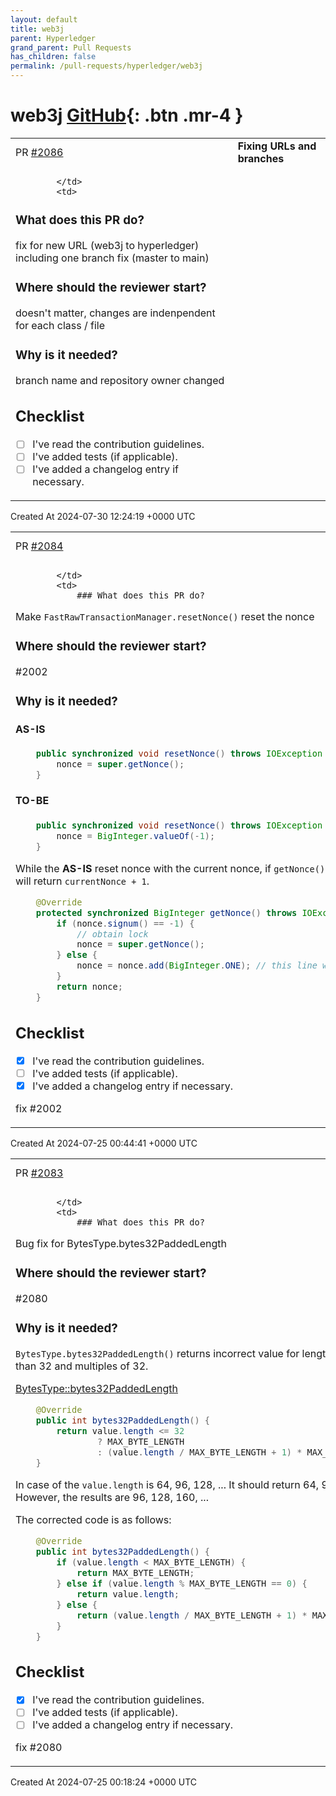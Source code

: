 ```yaml
---
layout: default
title: web3j
parent: Hyperledger
grand_parent: Pull Requests
has_children: false
permalink: /pull-requests/hyperledger/web3j
---
```


# web3j <span class="fs-3 right-align">[GitHub](https://github.com/hyperledger/web3j){: .btn .mr-4 }</span>


<div>
    <table>
        <tr>
            <td>
                PR <a href="https://github.com/hyperledger/web3j/pull/2086" class=".btn">#2086</a>
            </td>
            <td>
                <b>
                    Fixing URLs and branches
                </b>
            </td>
        </tr>
        <tr>
            <td>
                
            </td>
            <td>
                
### What does this PR do?
fix for new URL (web3j to hyperledger) including one branch fix (master to main)

### Where should the reviewer start?
doesn't matter, changes are indenpendent for each class / file

### Why is it needed?
branch name and repository owner changed

## Checklist

- [ ] I've read the contribution guidelines.
- [ ] I've added tests (if applicable).
- [ ] I've added a changelog entry if necessary.
            </td>
        </tr>
    </table>
    <div class="right-align">
        Created At 2024-07-30 12:24:19 +0000 UTC
    </div>
</div>

<div>
    <table>
        <tr>
            <td>
                PR <a href="https://github.com/hyperledger/web3j/pull/2084" class=".btn">#2084</a>
            </td>
            <td>
                <b>
                    Bug fix for FastRawTransactionManager.resetNonce
                </b>
            </td>
        </tr>
        <tr>
            <td>
                
            </td>
            <td>
                ### What does this PR do?
Make `FastRawTransactionManager.resetNonce()` reset the nonce

### Where should the reviewer start?
#2002

### Why is it needed?
#### AS-IS
```java
    public synchronized void resetNonce() throws IOException {
        nonce = super.getNonce();
    }
```
#### TO-BE
```java
    public synchronized void resetNonce() throws IOException {
        nonce = BigInteger.valueOf(-1);
    }
```

While the **AS-IS** reset nonce with the current nonce, if `getNonce()` is called, it will return `currentNonce + 1`.

```java
    @Override
    protected synchronized BigInteger getNonce() throws IOException {
        if (nonce.signum() == -1) {
            // obtain lock
            nonce = super.getNonce();
        } else {
            nonce = nonce.add(BigInteger.ONE); // this line will be called
        }
        return nonce;
    }
```

## Checklist

- [x] I've read the contribution guidelines.
- [ ] I've added tests (if applicable).
- [x] I've added a changelog entry if necessary.

fix #2002
            </td>
        </tr>
    </table>
    <div class="right-align">
        Created At 2024-07-25 00:44:41 +0000 UTC
    </div>
</div>

<div>
    <table>
        <tr>
            <td>
                PR <a href="https://github.com/hyperledger/web3j/pull/2083" class=".btn">#2083</a>
            </td>
            <td>
                <b>
                    Bug fix for BytesType.bytes32PaddedLength
                </b>
            </td>
        </tr>
        <tr>
            <td>
                
            </td>
            <td>
                ### What does this PR do?
Bug fix for BytesType.bytes32PaddedLength

### Where should the reviewer start?
#2080 

### Why is it needed?
`BytesType.bytes32PaddedLength()` returns incorrect value for lengths greater than 32 and multiples of 32.

[BytesType::bytes32PaddedLength‎](https://github.com/hyperledger/web3j/blob/main/abi/src/main/java/org/web3j/abi/datatypes/BytesType.java#L29)
```java
    @Override
    public int bytes32PaddedLength() {
        return value.length <= 32
                ? MAX_BYTE_LENGTH
                : (value.length / MAX_BYTE_LENGTH + 1) * MAX_BYTE_LENGTH;
    }
```
In case of the `value.length` is 64, 96, 128, ...
It should return 64, 96, 128, ...
However, the results are 96, 128, 160, ...

The corrected code is as follows:
```java
    @Override
    public int bytes32PaddedLength() {
        if (value.length < MAX_BYTE_LENGTH) {
            return MAX_BYTE_LENGTH;
        } else if (value.length % MAX_BYTE_LENGTH == 0) {
            return value.length;
        } else {
            return (value.length / MAX_BYTE_LENGTH + 1) * MAX_BYTE_LENGTH;
        }
    }
```

## Checklist

- [x] I've read the contribution guidelines.
- [ ] I've added tests (if applicable).
- [ ] I've added a changelog entry if necessary.

fix #2080 
            </td>
        </tr>
    </table>
    <div class="right-align">
        Created At 2024-07-25 00:18:24 +0000 UTC
    </div>
</div>

